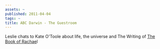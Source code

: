 ```yaml
---
assets: ~
published: 2011-04-04
tags: ~
title: ABC Darwin - The Guestroom
---
```

Leslie chats to Kate O'Toole about life, the universe and The Writing of [The Book of Rachae](http://cannold.com/articles/article/the-book-of-rachael/)l 